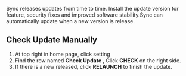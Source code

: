 Sync releases updates from time to time. Install the update version for feature, security fixes and improved software  stability.Sync can automatically update when a new version is release. 

## Check Update Manually 
1. At top right in home page, click setting
2. Find the row named **Check Update** , Click **CHECK**  on the right side.
3. If there is a new released, click **RELAUNCH** to finish the update.  
